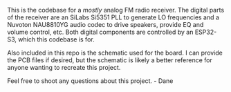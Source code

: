 This is the codebase for a *mostly* analog FM radio receiver. The digital parts of the receiver are an SiLabs Si5351 PLL to generate LO frequencies and a Nuvoton NAU8810YG audio codec to drive speakers, provide EQ and volume control, etc. Both digital components are controlled by an ESP32-S3, which this codebase is for.

Also included in this repo is the schematic used for the board. I can provide the PCB files if desired, but the schematic is likely a better reference for anyone wanting to recreate this project.

Feel free to shoot any questions about this project. - Dane
